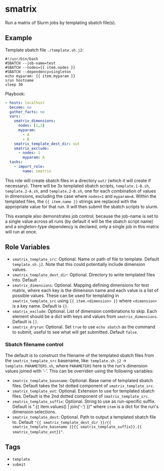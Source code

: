 # smatrix

Run a matrix of Slurm jobs by templating sbatch file(s).

## Example

Template sbatch file `./template.sh.j2`:

```shell
#!/usr/bin/bash
#SBATCH --job-name=test
#SBATCH --nodes={{ item.nodes }}
#SBATCH --dependency=singleton
echo myparam: {{ item.myparam }}
srun hostname
sleep 30
```

Playbook:
```yaml
- hosts: localhost
  become: no
  gather_facts: no
  vars:
    smatrix_dimensions:
      nodes: [1,2]
      myparam:
        - A
        - B
    smatrix_template_dest_dir: out
    smatrix_exclude:
      - nodes: 1
        myparam: A
  tasks:
    - import_role:
        name: smatrix
```

This role will create sbatch files in a directory `out/` (which it will create if necessary). There will be 3x templated sbatch scripts, `template.1-B.sh`, `template.2-A.sh`, and `template.2-B.sh`, one for each combination of values in dimensions, excluding the case where `nodes=1` and `myparam=A`. Within the templated files, the `{{ item.name }}` strings are replaced with the appropriate value for that run. It will then submit the sbatch scripts to slurm.

This example also demonstrates job control; because the job-name is set to a single value across all runs (by default it will be the sbatch script name) and a singleton-type dependency is declared, only a single job in this matrix will run at once.

## Role Variables

- `smatrix_template_src`: Optional. Name or path of file to template. Default `template.sh.j2`. Note that this could potentially include dimension values.
- `smatrix_template_dest_dir`: Optional. Directory to write templated files into. Default `.`
- `smatrix_dimensions`: Optional. Mapping defining dimensions for test matrix, where each key is the dimension name and each value is a list of possible values. These can be used for templating in `smatrix_template_src` using `{{ item.<dimension> }}` where `<dimension>` is a key name. Default is `{}`.
- `smatrix_exclude`: Optional. List of dimension combinations to skip. Each element should be a dict with keys and values from `smatrix_dimensions`. Default is `[]`.
- `smatrix_dryrun`: Optional. Set `true` to use `echo sbatch` as the command to submit, useful to see what will get submitted. Default `false`.

### Sbatch filename control
The default is to construct the filename of the templated sbatch files from the `smatrix_template_src` basename, like: `template.sh.j2` -> `template.PARAMETERS.sh`, where `PARAMETERS` here is the run's dimension values joined with '-'. This can be overriden using the following variables:
- `smatrix_template_basename`: Optional. Base name of templated sbatch files. Default takes the 1st dotted component of `smatrix_template_src`.
- `smatrix_template_ext`: Optional. Extension to use for templated sbatch files. Default is the 2nd dotted component of `smatrix_template_src`.
- `smatrix_template_suffix`: Optional. String to use as run-specific suffix. Default is ".{{ item.values() | join('-') }}" where `item` is a dict for the run's dimension selections.
- `smatrix_template_dest`: Optional. Path to output a templated sbatch file to. Default `"{{ smatrix_template_dest_dir }}/{{ smatrix_template_basename }}{{ smatrix_template_suffix}}.{{ smatrix_template_ext}}"`.

## Tags
- `template`
- `submit`
